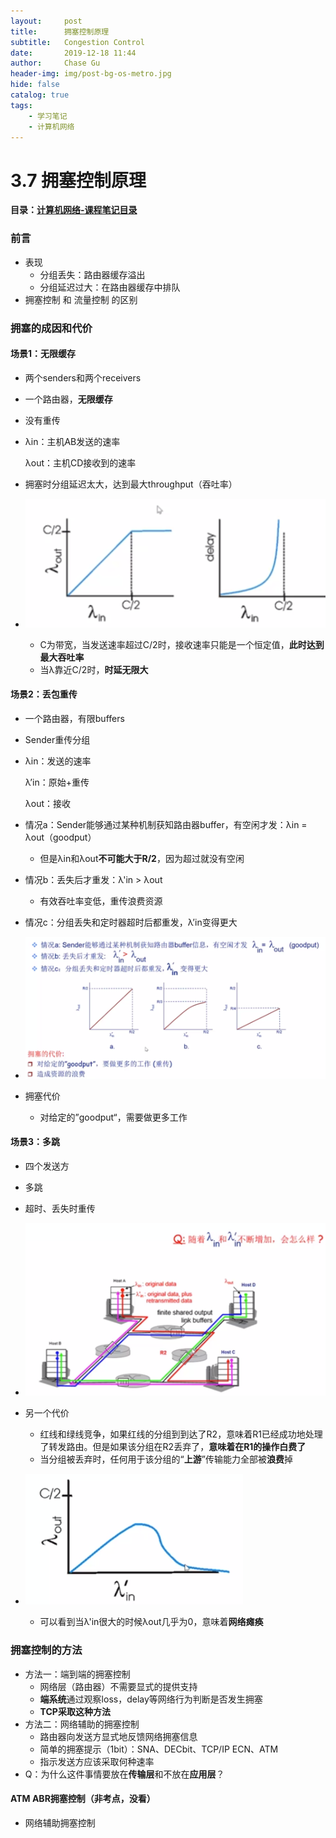 ```yaml
---
layout:     post
title:      拥塞控制原理
subtitle:   Congestion Control
date:       2019-12-18 11:44
author:     Chase Gu
header-img: img/post-bg-os-metro.jpg
hide: false
catalog: true
tags:
    - 学习笔记
    - 计算机网络
---
```


# 3.7 拥塞控制原理

**目录：[计算机网络-课程笔记目录](https://gushichen.gitee.io/2019/10/31/network-catalog/)**



### 前言

* 表现
  * 分组丢失：路由器缓存溢出
  * 分组延迟过大：在路由器缓存中排队
* 拥塞控制 和 流量控制 的区别



### 拥塞的成因和代价

#### 场景1：无限缓存

* 两个senders和两个receivers

* 一个路由器，**无限缓存**

* 没有重传

* λin：主机AB发送的速率

  λout：主机CD接收到的速率

* 拥塞时分组延迟太大，达到最大throughput（吞吐率）

* <a href="/img-post/2019-12-18-network-congestion-control/拥塞场景1.png">![拥塞场景1](/img-post/2019-12-18-network-congestion-control/拥塞场景1.png)</a>

  * C为带宽，当发送速率超过C/2时，接收速率只能是一个恒定值，**此时达到最大吞吐率**
  * 当λ靠近C/2时，**时延无限大**

#### 场景2：丢包重传

* 一个路由器，有限buffers

* Sender重传分组

* λin：发送的速率

  λ’in：原始+重传

  λout：接收

* 情况a：Sender能够通过某种机制获知路由器buffer，有空闲才发：λin = λout（goodput）

  * 但是λin和λout**不可能大于R/2**，因为超过就没有空闲

* 情况b：丢失后才重发：λ'in > λout

  * 有效吞吐率变低，重传浪费资源

* 情况c：分组丢失和定时器超时后都重发，λ’in变得更大

* <a href="/img-post/2019-12-18-network-congestion-control/拥塞场景2.png">![拥塞场景2](/img-post/2019-12-18-network-congestion-control/拥塞场景2.png)</a>

* 拥塞代价

  * 对给定的”goodput“，需要做更多工作

#### 场景3：多跳

* 四个发送方

* 多跳
* 超时、丢失时重传
* <a href="/img-post/2019-12-18-network-congestion-control/拥塞场景3.png">![拥塞场景3](/img-post/2019-12-18-network-congestion-control/拥塞场景3.png)</a>
* 另一个代价
  * 红线和绿线竞争，如果红线的分组到到达了R2，意味着R1已经成功地处理了转发路由。但是如果该分组在R2丢弃了，**意味着在R1的操作白费了**
  * 当分组被丢弃时，任何用于该分组的“**上游**”传输能力全部被**浪费**掉
* <a href="/img-post/2019-12-18-network-congestion-control/拥塞场景3_2.png"><img src="/img-post/2019-12-18-network-congestion-control/拥塞场景3_2.png"></a>
  * 可以看到当λ'in很大的时候λout几乎为0，意味着**网络瘫痪**





### 拥塞控制的方法

* 方法一：端到端的拥塞控制
  * 网络层（路由器）不需要显式的提供支持
  * **端系统**通过观察loss，delay等网络行为判断是否发生拥塞
  * **TCP采取这种方法**
* 方法二：网络辅助的拥塞控制
  * 路由器向发送方显式地反馈网络拥塞信息
  * 简单的拥塞提示（1bit）：SNA、DECbit、TCP/IP ECN、ATM
  * 指示发送方应该采取何种速率
* Q：为什么这件事情要放在**传输层**和不放在**应用层**？

#### ATM ABR拥塞控制（非考点，没看）

* 网络辅助拥塞控制